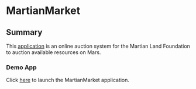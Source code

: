# MartianMarket

## Summary

This [application](https://kowsi.github.io/DeFi-Auction/) is an online auction system for the Martian Land Foundation to auction available resources on Mars.

### Demo App

Click [here](frontend/index.html) to launch the MartianMarket application.
